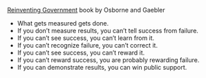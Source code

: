
[Reinventing Government](http://www.amazon.com/Reinventing-Government-Entrepreneurial-Spirit-Transforming/dp/0452269423) book by Osborne and Gaebler 

- What gets measured gets done.
- If you don’t measure results, you can’t tell success from failure.
- If you can’t see success, you can’t learn from it.
- If you can’t recognize failure, you can’t correct it.
- If you can’t see success, you can’t reward it.
- If you can’t reward success, you are probably rewarding failure.
- If you can demonstrate results, you can win public support.
  
